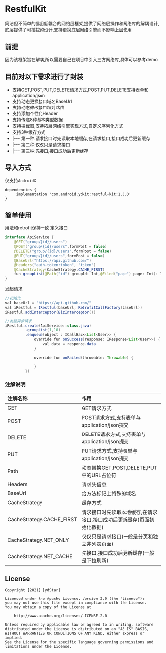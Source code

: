 # RestfulKit
简洁但不简单的易用低耦合的网络层框架,提供了网络层操作和网络库的解耦设计,底层提供了可插拔的设计,支持更换底层网络引擎而不影响上层使用

## 前提
因为该框架旨在解耦,所以需要自己在项目中引入三方网络库,具体可以参考demo

## 目前对以下需求进行了封装
* 支持GET,POST,PUT,DELETE请求方式,POST,PUT,DELETE支持表单和application/json
* 支持动态更换接口域名BaseUrl
* 支持动态修改接口相对路由
* 支持添加个性化Header
* 支持传递8种基本类型数据
* 支持拦截器,支持拓展网络引擎实现方式,自定义序列化方式
* 支持3种缓存方式
*   |--- 第一种:请求接口时先读取本地缓存,在请求接口,接口成功后更新缓存
*   |--- 第二种:仅仅只是请求接口
*   |--- 第三种:先接口,接口成功后更新缓存

## 导入方式

仅支持`AndroidX`
```
dependencies {
     implementation 'com.android.ydkit:restful-kit:1.0.0'
}
```

## 简单使用
用法和retrofit保持一致
定义接口
```java
interface ApiService {
    @GET("group/{id}/users")
    @POST("group/{id}/users",formPost = false)
    @DELETE("group/{id}/users",formPost = false)
    @PUT("group/{id}/users",formPost = false)
    @BaseUrl("https://api.github.com/")
    @Headers("auth-token:token", "token")
    @CacheStrategy(CacheStrategy.CACHE_FIRST)
    fun groupList(@Path("id") groupId: Int,@Filed("page") page: Int): ICall<List<User>>
}

```

发起请求

```java
//初始化
val baseUrl = "https://api.github.com/"
val iRestful = IRestful(baseUrl, RetrofitCallFactory(baseUrl))
iRestful.addInterceptor(BizInterceptor())

//发起异步请求
iRestful.create(ApiService::class.java)
         .groupList(1,10)
         .enqueue(object : ICallBack<List<User>> {
             override fun onSuccess(response: IResponse<List<User>>) {
                 val data = response.data
             }

             override fun onFailed(throwable: Throwable) {

             }
         })
```


### 注解说明
| 注解名称      |作用  |
| :-------- | :--------|
| GET       | GET请求方式  |
| POST      | POST请求方式,支持表单与application/json提交 |
| DELETE    | DELETE请求方式,支持表单与application/json提交 |
| PUT       | PUT请求方式,支持表单与application/json提交 |
| Path      | 动态替换GET,POST,DELETE,PUT中的URL占位符 |
| Headers   | 请求头信息 |
| BaseUrl   | 给方法标记上特殊的域名 |
| CacheStrategy   | 缓存方式 |
| CacheStrategy.CACHE_FIRST   | 请求接口时先读取本地缓存,在请求接口,接口成功后更新缓存(页面初始化数据) |
| CacheStrategy.NET_ONLY   | 仅仅只是请求接口(一般是分页和独立非列表页面) |
| CacheStrategy.NET_CACHE   | 先接口,接口成功后更新缓存(一般是下拉刷新) |



## License
```text
Copyright [2021] [ydStar]

Licensed under the Apache License, Version 2.0 (the "License");
you may not use this file except in compliance with the License.
You may obtain a copy of the License at

    http://www.apache.org/licenses/LICENSE-2.0

Unless required by applicable law or agreed to in writing, software
distributed under the License is distributed on an "AS IS" BASIS,
WITHOUT WARRANTIES OR CONDITIONS OF ANY KIND, either express or implied.
See the License for the specific language governing permissions and
limitations under the License.
```
